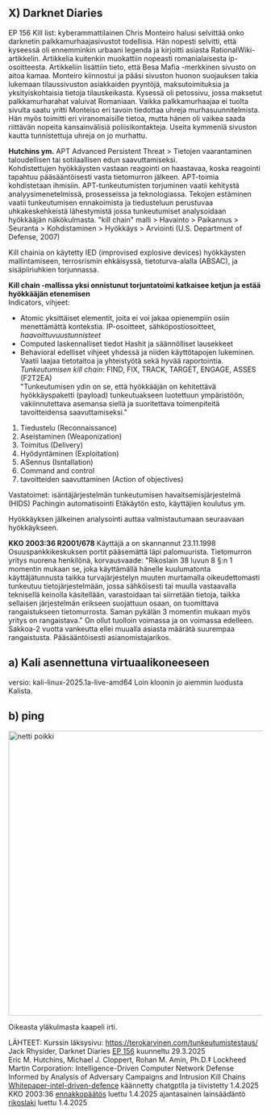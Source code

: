 ## X) Darknet Diaries  
EP 156 Kill list: kyberammattilainen Chris Monteiro halusi selvittää onko darknetin palkkamurhaajasivustot todellisia. Hän nopesti selvitti, että kyseessä oli ennemminkin urbaani legenda ja kirjoitti asiasta RationalWiki-artikkelin. Artikkelia kuitenkin muokattiin nopeasti romanialaisesta ip-osoitteesta. Artikkeliin lisättiin tieto, että Besa Mafia -merkkinen sivusto on aitoa kamaa. Monteiro kiinnostui ja pääsi sivuston huonon suojauksen takia lukemaan tilaussivuston asiakkaiden pyyntöjä, maksutoimituksia ja yksityiskohtaisia tietoja tilauskeikasta. Kysessä oli petossivu, jossa maksetut palkkamurharahat valuivat Romaniaan. Vaikka palkkamurhaajaa ei tuolta sivulta saatu yritti Monteiso eri tavoin tiedottaa uhreja murhasuunnitelmista. Hän myös toimitti eri viranomaisille tietoa, mutta hänen oli vaikea saada riittävän nopeita kansainvälisiä poliisikontakteja. Useita kymmeniä sivuston kautta tunnistettuja uhreja on jo murhattu. 

**Hutchins ym.**
APT Advanced Persistent Threat > Tietojen vaarantaminen taloudellisen tai sotilaallisen edun saavuttamiseksi.  
Kohdistettujen hyökkäysten vastaan reagointi on haastavaa, koska reagointi tapahtuu pääsääntöisesti vasta tietomurron jälkeen.
APT-toimia kohdistetaan ihmisiin. APT-tunkeutumisten torjuminen vaatii kehitystä analyysimenetelmissä, prosesseissa ja teknologiassa. Tekojen estäminen vaatii tunkeutumisen ennakoimista ja tiedusteluun perustuvaa uhkakeskehkeistä lähestymistä jossa tunkeutumiset analysoidaan hyökkääjän näkökulmasta. 
"kill chain" malli > Havainto > Paikannus > Seuranta > Kohdistaminen > Hyökkäys > Arviointi (U.S. Department of Defense, 2007)

Kill chainia on käytetty IED (improvised explosive devices) hyökkäysten mallintamiseen, terrosrismin ehkäisyssä, tietoturva-alalla (ABSAC), ja sisäpiiriuhkien torjunnassa.  

**Kill chain -mallissa yksi onnistunut torjuntatoimi katkaisee ketjun ja estää hyökkääjän etenemisen**  
Indicators, vihjeet: 
 - Atomic yksittäiset elementit, joita ei voi jakaa opienempiin osiin menettämättä kontekstia. IP-osoitteet, sähköpostiosoitteet, _haavoittuvuustunnisteet_
 - Computed laskennalliset tiedot Hashit ja säännölliset lausekkeet
 - Behavioral edelliset vihjeet yhdessä ja niiden käyttötapojen lukeminen. Vaatii laajaa tietotaitoa ja yhteistyötä sekä hyvää raportointia.
_Tunkeutumisen kill chain_:
FIND, FIX, TRACK, TARGET, ENGAGE, ASSES (F2T2EA)  
  "Tunkeutumisen ydin on se, että hyökkääjän on kehitettävä hyökkäyspaketti (payload) tunkeutuakseen luotettuun ympäristöön, vakiinnutettava asemansa siellä ja suoritettava toimenpiteitä tavoitteidensa saavuttamiseksi."

  1. Tiedustelu (Reconnaissance)  
  2. Aseistaminen (Weaponization)  
  3. Toimitus (Delivery)  
  4. Hyödyntäminen (Exploitation)
  5. ASennus (Isntallation)
  6. Command and control
  7. tavoitteiden saavuttaminen (Action of objectives)

Vastatoimet: 
isäntäjärjestelmän tunkeutumisen havaitsemisjärjestelmä (HIDS)
Pachingin automatisointi
Etäkäytön esto, käyttäjien koulutus ym.

Hyökkäyksen jälkeinen analysointi auttaa valmistautumaan seuraavaan hyökkäykseen. 


**KKO 2003:36 R2001/678** 
Käyttäjä a on skannannut 23.11.1998 Osuuspankkikeskuksen portit pääsemättä läpi palomuurista. 
Tietomurron yritys nuorena henkilönä, korvausvaade: 
"Rikoslain 38 luvun 8 §:n 1 momentin mukaan se, joka käyttämällä hänelle kuulumatonta käyttäjätunnusta taikka turvajärjestelyn muuten murtamalla oikeudettomasti tunkeutuu tietojärjestelmään, jossa sähköisesti tai muulla vastaavalla teknisellä keinolla käsitellään, varastoidaan tai siirretään tietoja, taikka sellaisen järjestelmän erikseen suojattuun osaan, on tuomittava rangaistukseen tietomurrosta. Saman pykälän 3 momentin mukaan myös yritys on rangaistava." On ollut tuolloin voimassa ja on voimassa edelleen. Sakkoa-2 vuotta vankeutta ellei muualla asiasta määrätä suurempaa rangaistusta. Pääsääntöisesti asianomistajarikos. 

## a) Kali asennettuna virtuaalikoneeseen
versio: kali-linux-2025.1a-live-amd64 
Loin kloonin jo aiemmin luodusta Kalista.  

## b) ping

<img width="565" alt="netti poikki" src="https://github.com/user-attachments/assets/9c242867-db1f-4f4f-8c5c-1bf40ad936e4" />    

Oikeasta yläkulmasta kaapeli irti. 






     

LÄHTEET: 
Kurssin läksysivu: https://terokarvinen.com/tunkeutumistestaus/  
Jack Rhysider, Darknet Diaries [EP 156](https://darknetdiaries.com/episode/156/) kuunneltu 29.3.2025   
Eric M. Hutchins, Michael J. Cloppert, Rohan M. Amin, Ph.D.‡ Lockheed Martin Corporation: Intelligence-Driven Computer Network Defense
Informed by Analysis of Adversary Campaigns and Intrusion Kill Chains [Whitepaper-intel-driven-defence](https://lockheedmartin.com/content/dam/lockheed-martin/rms/documents/cyber/LM-White-Paper-Intel-Driven-Defense.pdf)  käännetty chatgptlla ja tiivistetty 1.4.2025  
KKO 2003:36 [ennakkopäätös](https://finlex.fi/fi/oikeuskaytanto/korkein-oikeus/ennakkopaatokset/2003/36#OT0_OT0) luettu 1.4.2025
ajantasainen lainsäädäntö [rikoslaki](https://finlex.fi/fi/lainsaadanto/1889/39-001?language=fin&highlightId=591158&highlightParams=%7B%22type%22%3A%22BASIC%22%2C%22search%22%3A%22rikoslaki%22%7D#chp_38v19950578__sec_10v20110441__heading) luettu 1.4.2025
